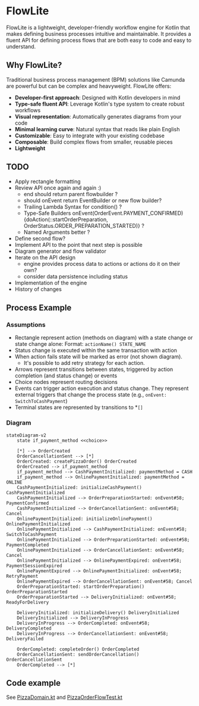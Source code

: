 # FlowLite

FlowLite is a lightweight, developer-friendly workflow engine for Kotlin that makes defining business processes intuitive and maintainable. It provides a fluent API for defining process flows that are both easy to code and easy to understand.

## Why FlowLite?

Traditional business process management (BPM) solutions like Camunda are powerful but can be complex and heavyweight. FlowLite offers:

- **Developer-first approach**: Designed with Kotlin developers in mind
- **Type-safe fluent API**: Leverage Kotlin's type system to create robust workflows
- **Visual representation**: Automatically generates diagrams from your code
- **Minimal learning curve**: Natural syntax that reads like plain English
- **Customizable**: Easy to integrate with your existing codebase
- **Composable**: Build complex flows from smaller, reusable pieces
- **Lightweight**

## TODO

* Apply rectangle formatting
* Review API once again and again :)
  * end should return parent flowbuilder ?
  * should onEvent return EventBuilder or new flow builder?
  * Trailing Lambda Syntax for condition() ?
  * Type-Safe Builders onEvent(OrderEvent.PAYMENT_CONFIRMED) {doAction(::startOrderPreparation, OrderStatus.ORDER_PREPARATION_STARTED)} ?
  * Named Arguments better ?
* Define second flow?
* Implement API to the point that next step is possible 
* Diagram generator and flow validator
* Iterate on the API design
  * engine provides process data to actions or actions do it on their own?
  * consider data persistence including status
* Implementation of the engine
* History of changes

## Process Example

### Assumptions

* Rectangle represent action (methods on diagram) with a state change or state change alone: Format: `actionName() STATE_NAME`
* Status change is executed within the same transaction with action
* When action fails state will be marked as error (not shown diagram).
    * It's possible to add retry strategy for each action.
* Arrows represent transitions between states, triggered by action completion (and status change) or events
* Choice nodes represent routing decisions
* Events can trigger action execution and status change. They represent external triggers that change the process state (e.g., `onEvent: SwitchToCashPayment`)
* Terminal states are represented by transitions to *`[]`

### Diagram

```mermaid
stateDiagram-v2
    state if_payment_method <<choice>>
    
    [*] --> OrderCreated
    OrderCancellationSent --> [*]
    OrderCreated: createPizzaOrder() OrderCreated
    OrderCreated --> if_payment_method
    if_payment_method --> CashPaymentInitialized: paymentMethod = CASH
    if_payment_method --> OnlinePaymentInitialized: paymentMethod = ONLINE
    CashPaymentInitialized: initializeCashPayment() CashPaymentInitialized
    CashPaymentInitialized --> OrderPreparationStarted: onEvent#58; PaymentConfirmed
    CashPaymentInitialized --> OrderCancellationSent: onEvent#58; Cancel
    OnlinePaymentInitialized: initializeOnlinePayment() OnlinePaymentInitialized
    OnlinePaymentInitialized --> CashPaymentInitialized: onEvent#58; SwitchToCashPayment
    OnlinePaymentInitialized --> OrderPreparationStarted: onEvent#58; PaymentCompleted
    OnlinePaymentInitialized --> OrderCancellationSent: onEvent#58; Cancel 
    OnlinePaymentInitialized --> OnlinePaymentExpired: onEvent#58; PaymentSessionExpired
    OnlinePaymentExpired --> OnlinePaymentInitialized: onEvent#58; RetryPayment
    OnlinePaymentExpired --> OrderCancellationSent: onEvent#58; Cancel
    OrderPreparationStarted: startOrderPreparation() OrderPreparationStarted
    OrderPreparationStarted --> DeliveryInitialized: onEvent#58; ReadyForDelivery
     
    DeliveryInitialized: initializeDelivery() DeliveryInitialized
    DeliveryInitialized --> DeliveryInProgress
    DeliveryInProgress --> OrderCompleted: onEvent#58; DeliveryCompleted
    DeliveryInProgress --> OrderCancellationSent: onEvent#58; DeliveryFailed
    
    OrderCompleted: completeOrder() OrderCompleted
    OrderCancellationSent: sendOrderCancellation() OrderCancellationSent
    OrderCompleted --> [*]
```

## Code example

See [PizzaDomain.kt](test/PizzaDomain.kt) and [PizzaOrderFlowTest.kt](test/PizzaOrderFlowTest.kt)
